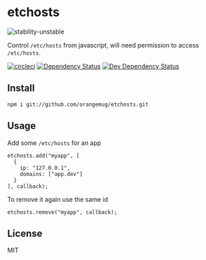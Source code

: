 # etchosts
![stability-unstable](https://img.shields.io/badge/stability-unstable-yellow.svg)

Control `/etc/hosts` from javascript, will need permission to access `/etc/hosts`.

[![circleci](https://circleci.com/gh/orangemug/etchosts.png?style=shield)](https://circleci.com/gh/orangemug/etchosts)
[![Dependency Status](https://david-dm.org/orangemug/etchosts.svg)](https://david-dm.org/orangemug/etchosts)
[![Dev Dependency Status](https://david-dm.org/orangemug/etchosts/dev-status.svg)](https://david-dm.org/orangemug/etchosts#info=devDependencies)


## Install

    npm i git://github.com/orangemug/etchosts.git


## Usage
Add some `/etc/hosts` for an app

    etchosts.add("myapp", [
      {
        ip: "127.0.0.1",
        domains: ["app.dev"]
      }
    ], callback);

To remove it again use the same id

    etchosts.remove("myapp", callback);


## License
MIT
